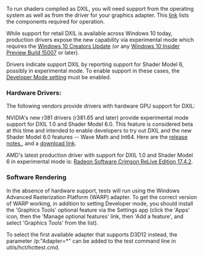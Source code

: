 To run shaders compiled as DXIL, you will need support from the operating system as well as from the driver for your graphics adapter.
This [link](https://github.com/Microsoft/DirectXShaderCompiler/wiki/Requirements-for-Operation) lists the components required for operation.

While support for retail DXIL is available across Windows 10 today, production drivers expose the new capability via experimental mode which requires the [Windows 10 Creators Update](https://www.microsoft.com/en-us/software-download/windows10?ranMID=24542&ranEAID=TnL5HPStwNw&ranSiteID=TnL5HPStwNw-ydKo1P0j6OJwADi7QUCfLg&tduid=(34190da320062734ab35e1018dc7f8bd)(256380)(2459594)(TnL5HPStwNw-ydKo1P0j6OJwADi7QUCfLg)())
(or any [Windows 10 Insider Preview Build 15007](https://blogs.windows.com/windowsexperience/2017/01/12/announcing-windows-10-insider-preview-build-15007-pc-mobile/#XqlQ5FZfXw5WVhpS.97) or later).

Drivers indicate support DXIL by reporting support for Shader Model 6, possibly in experimental mode. To enable support in these cases, the [Developer Mode setting](https://msdn.microsoft.com/windows/uwp/get-started/enable-your-device-for-development) must be enabled.

### Hardware Drivers:

The following vendors provide drivers with hardware GPU support for DXIL:

NVIDIA's new r381 drivers (r381.65 and later) provide experimental mode support for DXIL 1.0 and Shader Model 6.0. This feature is considered beta at this time and intended to enable developers to try out DXIL and the new Shader Model 6.0 features -- Wave Math and Int64. Here are the [release notes.](http://us.download.nvidia.com/Windows/381.65/381.65-win10-win8-win7-desktop-release-notes.pdf), and a [download link](http://uk.download.nvidia.com/Windows/381.65/381.65-desktop-win10-64bit-international-whql.exe).

AMD's latest production driver with support for DXIL 1.0 and Shader Model 6 in experimental mode is: [Radeon Software Crimson ReLive Edition 17.4.2](http://support.amd.com/en-us/kb-articles/Pages/Radeon-Software-Crimson-ReLive-Edition-17.4.2-Release-Notes.aspx).

### Software Rendering

In the absence of hardware support, tests will run using the Windows Advanced Rasterization Platform (WARP) adapter. To get the correct version of WARP working, in addition to setting Developer mode, you should install the 'Graphics Tools' optional feature via the Settings app (click the 'Apps' icon, then the 'Manage optional features' link, then 'Add a feature', and select 'Graphics Tools' from the list).

To select the first available adapter that supports D3D12 instead, the parameter /p:"Adapter=*" can be added to the test command line in utils/hct/hcttest.cmd.

